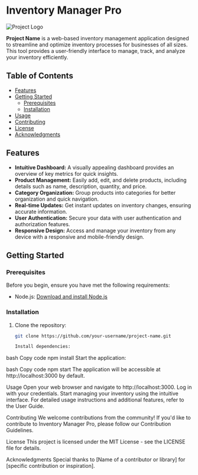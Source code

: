 # Inventory Manager Pro

![Project Logo](path/to/logo.png)

**Project Name** is a web-based inventory management application designed to streamline and optimize inventory processes for businesses of all sizes. This tool provides a user-friendly interface to manage, track, and analyze your inventory efficiently.

## Table of Contents

- [Features](#features)
- [Getting Started](#getting-started)
  - [Prerequisites](#prerequisites)
  - [Installation](#installation)
- [Usage](#usage)
- [Contributing](#contributing)
- [License](#license)
- [Acknowledgments](#acknowledgments)

## Features

- **Intuitive Dashboard:** A visually appealing dashboard provides an overview of key metrics for quick insights.
- **Product Management:** Easily add, edit, and delete products, including details such as name, description, quantity, and price.
- **Category Organization:** Group products into categories for better organization and quick navigation.
- **Real-time Updates:** Get instant updates on inventory changes, ensuring accurate information.
- **User Authentication:** Secure your data with user authentication and authorization features.
- **Responsive Design:** Access and manage your inventory from any device with a responsive and mobile-friendly design.

## Getting Started

### Prerequisites

Before you begin, ensure you have met the following requirements:

- Node.js: [Download and install Node.js](https://nodejs.org/)

### Installation

1. Clone the repository:

   ```bash
   git clone https://github.com/your-username/project-name.git

   Install dependencies:

bash
Copy code
npm install
Start the application:

bash
Copy code
npm start
The application will be accessible at http://localhost:3000 by default.

Usage
Open your web browser and navigate to http://localhost:3000.
Log in with your credentials.
Start managing your inventory using the intuitive interface.
For detailed usage instructions and additional features, refer to the User Guide.

Contributing
We welcome contributions from the community! If you'd like to contribute to Inventory Manager Pro, please follow our Contribution Guidelines.

License
This project is licensed under the MIT License - see the LICENSE file for details.

Acknowledgments
Special thanks to [Name of a contributor or library] for [specific contribution or inspiration].
